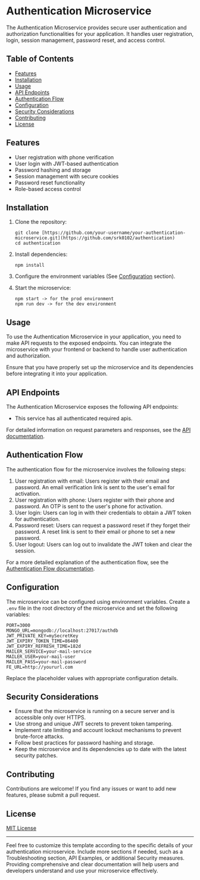 # Authentication Microservice

The Authentication Microservice provides secure user authentication and authorization functionalities for your application. It handles user registration, login, session management, password reset, and access control.

## Table of Contents

- [Features](#features)
- [Installation](#installation)
- [Usage](#usage)
- [API Endpoints](#api-endpoints)
- [Authentication Flow](#authentication-flow)
- [Configuration](#configuration)
- [Security Considerations](#security-considerations)
- [Contributing](#contributing)
- [License](#license)

## Features

- User registration with phone verification
- User login with JWT-based authentication
- Password hashing and storage
- Session management with secure cookies
- Password reset functionality
- Role-based access control

## Installation

1. Clone the repository:

   ```
   git clone [https://github.com/your-username/your-authentication-microservice.git](https://github.com/srk0102/authentication)
   cd authentication
   ```
2. Install dependencies:

   ```
   npm install
   ```
3. Configure the environment variables (See [Configuration](#configuration) section).
4. Start the microservice:

   ```
   npm start -> for the prod environment
   npm run dev -> for the dev environment
   ```

## Usage

To use the Authentication Microservice in your application, you need to make API requests to the exposed endpoints. You can integrate the microservice with your frontend or backend to handle user authentication and authorization.

Ensure that you have properly set up the microservice and its dependencies before integrating it into your application.

## API Endpoints

The Authentication Microservice exposes the following API endpoints:

- This service has all authenticated required apis.

For detailed information on request parameters and responses, see the [API documentation](./api-docs.md "API DOCUMENTATION").

## Authentication Flow

The authentication flow for the microservice involves the following steps:

1. User registration with email: Users register with their email and password. An email verification link is sent to the user's email for activation.
2. User registration with phone: Users register with their phone and password. An OTP is sent to the user's phone for activation.
3. User login: Users can log in with their credentials to obtain a JWT token for authentication.
4. Password reset: Users can request a password reset if they forget their password. A reset link is sent to their email or phone to set a new password.
5. User logout: Users can log out to invalidate the JWT token and clear the session.

For a more detailed explanation of the authentication flow, see the [Authentication Flow documentation](./authentication-flow.md).

## Configuration

The microservice can be configured using environment variables. Create a `.env` file in the root directory of the microservice and set the following variables:

```
PORT=3000
MONGO_URL=mongodb://localhost:27017/authdb
JWT_PRIVATE_KEY=mySecretKey
JWT_EXPIRY_TOKEN_TIME=86400
JWT_EXPIRY_REFRESH_TIME=182d
MAILER_SERVICE=your-mail-service
MAILER_USER=your-mail-user
MAILER_PASS=your-mail-password
FE_URL=http://yoururl.com
```

Replace the placeholder values with appropriate configuration details.

## Security Considerations

- Ensure that the microservice is running on a secure server and is accessible only over HTTPS.
- Use strong and unique JWT secrets to prevent token tampering.
- Implement rate limiting and account lockout mechanisms to prevent brute-force attacks.
- Follow best practices for password hashing and storage.
- Keep the microservice and its dependencies up to date with the latest security patches.

## Contributing

Contributions are welcome! If you find any issues or want to add new features, please submit a pull request.

## License

[MIT License](LICENSE)

---

Feel free to customize this template according to the specific details of your authentication microservice. Include more sections if needed, such as a Troubleshooting section, API Examples, or additional Security measures. Providing comprehensive and clear documentation will help users and developers understand and use your microservice effectively.
